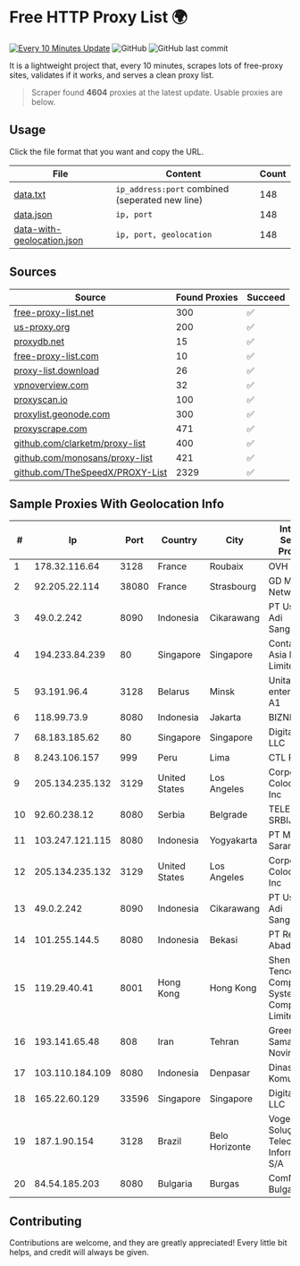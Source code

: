 
# Free HTTP Proxy List 🌍

[![Every 10 Minutes Update](https://github.com/mertguvencli/http-proxy-list/actions/workflows/main.yml/badge.svg?branch=main)](https://github.com/mertguvencli/http-proxy-list/actions/workflows/main.yml)
![GitHub](https://img.shields.io/github/license/mertguvencli/http-proxy-list)
![GitHub last commit](https://img.shields.io/github/last-commit/mertguvencli/http-proxy-list)

It is a lightweight project that, every 10 minutes, scrapes lots of free-proxy sites, validates if it works, and serves a clean proxy list.


> Scraper found **4604** proxies at the latest update. Usable proxies are below.

## Usage

Click the file format that you want and copy the URL.


|File|Content|Count|
|----|-------|-----|
|[data.txt](https://raw.githubusercontent.com/mertguvencli/http-proxy-list/main/proxy-list/data.txt)|`ip_address:port` combined (seperated new line)|148|
|[data.json](https://raw.githubusercontent.com/mertguvencli/http-proxy-list/main/proxy-list/data.json)|`ip, port`|148|
|[data-with-geolocation.json](https://raw.githubusercontent.com/mertguvencli/http-proxy-list/main/proxy-list/data-with-geolocation.json)|`ip, port, geolocation`|148|

## Sources

|Source|Found Proxies|Succeed|
|------|-------------|-------|
|[free-proxy-list.net](https://free-proxy-list.net)|300|✅|
|[us-proxy.org](https://www.us-proxy.org)|200|✅|
|[proxydb.net](http://proxydb.net)|15|✅|
|[free-proxy-list.com](https://free-proxy-list.com/?page=&port=&type%5B%5D=http&type%5B%5D=https&up_time=0&search=Search)|10|✅|
|[proxy-list.download](https://www.proxy-list.download/HTTP)|26|✅|
|[vpnoverview.com](https://vpnoverview.com/privacy/anonymous-browsing/free-proxy-servers)|32|✅|
|[proxyscan.io](https://www.proxyscan.io)|100|✅|
|[proxylist.geonode.com](https://proxylist.geonode.com/api/proxy-list?limit=300&page=1&sort_by=lastChecked&sort_type=desc&protocols=http,https)|300|✅|
|[proxyscrape.com](https://api.proxyscrape.com/v2/?request=displayproxies&protocol=http&timeout=10000&country=all&ssl=all&anonymity=all)|471|✅|
|[github.com/clarketm/proxy-list](https://raw.githubusercontent.com/clarketm/proxy-list/master/proxy-list-raw.txt)|400|✅|
|[github.com/monosans/proxy-list](https://raw.githubusercontent.com/monosans/proxy-list/main/proxies/http.txt)|421|✅|
|[github.com/TheSpeedX/PROXY-List](https://raw.githubusercontent.com/TheSpeedX/PROXY-List/master/http.txt)|2329|✅|


## Sample Proxies With Geolocation Info

|#|Ip|Port|Country|City|Internet Service Provider|
|-|--|----|-------|----|-------------------------|
|1|178.32.116.64|3128|France|Roubaix|OVH SAS|
|2|92.205.22.114|38080|France|Strasbourg|GD MASS Network|
|3|49.0.2.242|8090|Indonesia|Cikarawang|PT Usaha Adi Sanggoro|
|4|194.233.84.239|80|Singapore|Singapore|Contabo Asia Private Limited|
|5|93.191.96.4|3128|Belarus|Minsk|Unitary enterprise A1|
|6|118.99.73.9|8080|Indonesia|Jakarta|BIZNET|
|7|68.183.185.62|80|Singapore|Singapore|DigitalOcean, LLC|
|8|8.243.106.157|999|Peru|Lima|CTL Peru|
|9|205.134.235.132|3129|United States|Los Angeles|Corporate Colocation Inc|
|10|92.60.238.12|8080|Serbia|Belgrade|TELEKOM SRBIJA a.d.|
|11|103.247.121.115|8080|Indonesia|Yogyakarta|PT Media Sarana Data|
|12|205.134.235.132|3129|United States|Los Angeles|Corporate Colocation Inc|
|13|49.0.2.242|8090|Indonesia|Cikarawang|PT Usaha Adi Sanggoro|
|14|101.255.144.5|8080|Indonesia|Bekasi|PT Remala Abadi|
|15|119.29.40.41|8001|Hong Kong|Hong Kong|Shenzhen Tencent Computer Systems Company Limited|
|16|193.141.65.48|808|Iran|Tehran|Green Web Samaneh Novin Co Ltd|
|17|103.110.184.109|8080|Indonesia|Denpasar|Dinas Komunikasi|
|18|165.22.60.129|33596|Singapore|Singapore|DigitalOcean, LLC|
|19|187.1.90.154|3128|Brazil|Belo Horizonte|Vogel Soluções em Telecom e Informática S/A|
|20|84.54.185.203|8080|Bulgaria|Burgas|ComNet Bulgaria Ltd|



## Contributing

Contributions are welcome, and they are greatly appreciated! Every
little bit helps, and credit will always be given.

